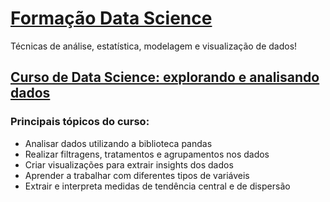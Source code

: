 # [Formação Data Science](https://cursos.alura.com.br/formacao-data-science)
Técnicas de análise, estatística, modelagem e visualização de dados!

## [Curso de Data Science: explorando e analisando dados](https://cursos.alura.com.br/course/data-science-explorando-analisando-dados)

### Principais tópicos do curso:

- Analisar dados utilizando a biblioteca pandas
- Realizar filtragens, tratamentos e agrupamentos nos dados
- Criar visualizações para extrair insights dos dados
- Aprender a trabalhar com diferentes tipos de variáveis
- Extrair e interpreta medidas de tendência central e de dispersão